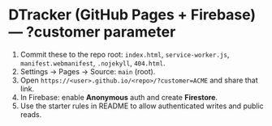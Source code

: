 # DTracker (GitHub Pages + Firebase) — ?customer parameter

1) Commit these to the repo root: `index.html`, `service-worker.js`, `manifest.webmanifest`, `.nojekyll`, `404.html`.
2) Settings → Pages → Source: `main` (root).
3) Open `https://<user>.github.io/<repo>/?customer=ACME` and share that link.
4) In Firebase: enable **Anonymous** auth and create **Firestore**.
5) Use the starter rules in README to allow authenticated writes and public reads.
